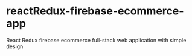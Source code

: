 # reactRedux-firebase-ecommerce-app
React Redux firebase ecommerce full-stack web application with simple design
